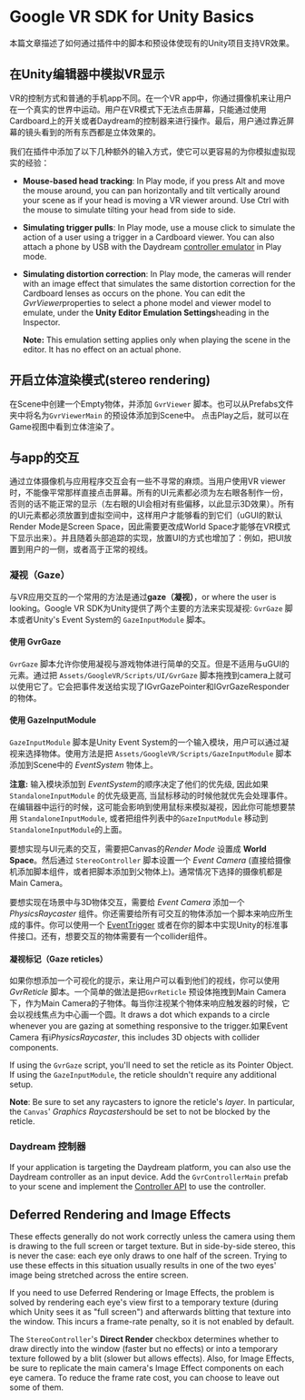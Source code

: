 # Google VR SDK for Unity Basics

本篇文章描述了如何通过插件中的脚本和预设体使现有的Unity项目支持VR效果。

## 在Unity编辑器中模拟VR显示

VR的控制方式和普通的手机app不同。在一个VR app中，你通过摄像机来让用户在一个真实的世界中运动。用户在VR模式下无法点击屏幕，只能通过使用Cardboard上的开关或者Daydream的控制器来进行操作。最后，用户通过靠近屏幕的镜头看到的所有东西都是立体效果的。

我们在插件中添加了以下几种额外的输入方式，使它可以更容易的为你模拟虚拟现实的经验：

- **Mouse-based head tracking**: In Play mode, if you press Alt and move the mouse around, you can pan horizontally and tilt vertically around your scene as if your head is moving a VR viewer around. Use Ctrl with the mouse to simulate tilting your head from side to side.

- **Simulating trigger pulls**: In Play mode, use a mouse click to simulate the action of a user using a trigger in a Cardboard viewer. You can also attach a phone by USB with the Daydream [controller emulator](https://developers.google.com/vr/concepts/dev-kit-setup) in Play mode.

- **Simulating distortion correction**: In Play mode, the cameras will render with an image effect that simulates the same distortion correction for the Cardboard lenses as occurs on the phone. You can edit the *GvrViewer*properties to select a phone model and viewer model to emulate, under the **Unity Editor Emulation Settings**heading in the Inspector.

  **Note:** This emulation setting applies only when playing the scene in the editor. It has no effect on an actual phone.

## 开启立体渲染模式(stereo rendering)

在Scene中创建一个Empty物体，并添加 `GvrViewer` 脚本。也可以从Prefabs文件夹中将名为`GvrViewerMain` 的预设体添加到Scene中。 点击Play之后，就可以在Game视图中看到立体渲染了。

## 与app的交互

通过立体摄像机与应用程序交互会有一些不寻常的麻烦。当用户使用VR viewer时，不能像平常那样直接点击屏幕。所有的UI元素都必须为左右眼各制作一份，否则的话不能正常的显示（左右眼的UI会相对有些偏移，以此显示3D效果）。所有的UI元素都必须放置到虚拟空间中，这样用户才能够看的到它们（uGUI的默认Render Mode是Screen Space，因此需要更改成World Space才能够在VR模式下显示出来）。并且随着头部追踪的实现，放置UI的方式也增加了：例如，把UI放置到用户的一侧，或者高于正常的视线。

### 凝视（Gaze）

与VR应用交互的一个常用的方法是通过**gaze（凝视）**，or where the user is looking。Google VR SDK为Unity提供了两个主要的方法来实现凝视:  `GvrGaze` 脚本或者Unity's Event System的 `GazeInputModule` 脚本。

#### 使用 GvrGaze

 `GvrGaze` 脚本允许你使用凝视与游戏物体进行简单的交互。但是不适用与uGUI的元素。通过把 `Assets/GoogleVR/Scripts/UI/GvrGaze` 脚本拖拽到camera上就可以使用它了。它会把事件发送给实现了IGvrGazePointer和IGvrGazeResponder的物体。

#### 使用 GazeInputModule

 `GazeInputModule` 脚本是Unity Event System的一个输入模块，用户可以通过凝视来选择物体。使用方法是把 `Assets/GoogleVR/Scripts/GazeInputModule` 脚本添加到Scene中的 *EventSystem* 物体上。

**注意:** 输入模块添加到 *EventSystem*的顺序决定了他们的优先级, 因此如果`StandaloneInputModule` 的优先级更高, 当鼠标移动的时候他就优先会处理事件。在编辑器中运行的时候，这可能会影响到使用鼠标来模拟凝视，因此你可能想要禁用 `StandaloneInputModule`, 或者把组件列表中的`GazeInputModule` 移动到 `StandaloneInputModule`的上面。

要想实现与UI元素的交互，需要把Canvas的*Render Mode* 设置成 **World Space**。然后通过 `StereoController` 脚本设置一个 *Event Camera* (直接给摄像机添加脚本组件，或者把脚本添加到父物体上)。通常情况下选择的摄像机都是Main Camera。

要想实现在场景中与3D物体交互，需要给 *Event Camera* 添加一个*PhysicsRaycaster* 组件。你还需要给所有可交互的物体添加一个脚本来响应所生成的事件。你可以使用一个 [EventTrigger](https://docs.unity3d.com/Manual/script-EventTrigger.html) 或者在你的脚本中实现Unity的标准事件接口。还有，想要交互的物体需要有一个collider组件。

#### 凝视标记（Gaze reticles）

如果你想添加一个可视化的提示，来让用户可以看到他们的视线，你可以使用*GvrReticle* 脚本。一个简单的做法是把`GvrReticle` 预设体拖拽到Main Camera下，作为Main Camera的子物体。每当你注视某个物体来响应触发器的时候，它会以视线焦点为中心画一个圆。It draws a dot which expands to a circle whenever you are gazing at something responsive to the trigger.如果Event Camera 有i*PhysicsRaycaster*, this includes 3D objects with collider components.

If using the `GvrGaze` script, you'll need to set the reticle as its Pointer Object. If using the `GazeInputModule`, the reticle shouldn't require any additional setup.

**Note**: Be sure to set any raycasters to ignore the reticle's *layer*. In particular, the `Canvas`' *Graphics Raycaster*should be set to not be blocked by the reticle.

### Daydream 控制器

If your application is targeting the Daydream platform, you can also use the Daydream controller as an input device. Add the `GvrControllerMain` prefab to your scene and implement the [Controller API](https://developers.google.com/vr/unity/controller-basics) to use the controller.

## Deferred Rendering and Image Effects

These effects generally do not work correctly unless the camera using them is drawing to the full screen or target texture. But in side-by-side stereo, this is never the case: each eye only draws to one half of the screen. Trying to use these effects in this situation usually results in one of the two eyes' image being stretched across the entire screen.

If you need to use Deferred Rendering or Image Effects, the problem is solved by rendering each eye's view first to a temporary texture (during which Unity sees it as "full screen") and afterwards blitting that texture into the window. This incurs a frame-rate penalty, so it is not enabled by default.

The `StereoController`'s **Direct Render** checkbox determines whether to draw directly into the window (faster but no effects) or into a temporary texture followed by a blit (slower but allows effects). Also, for Image Effects, be sure to replicate the main camera's Image Effect components on each eye camera. To reduce the frame rate cost, you can choose to leave out some of them.

